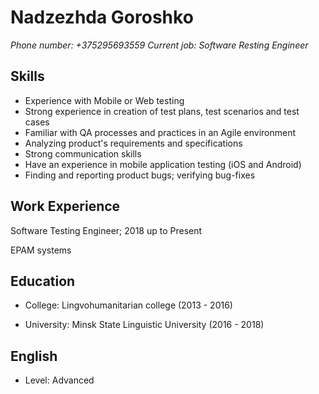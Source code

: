 # Nadzezhda Goroshko
_Phone number: +375295693559_
_Current job: Software Resting Engineer_
## Skills
* Experience with Mobile or Web testing 
* Strong experience in creation of test plans, test scenarios and test cases
* Familiar with QA processes and practices in an Agile environment 
* Analyzing product's requirements and specifications
* Strong communication skills
* Have an experience in mobile application testing (iOS and Android) 
* Finding and reporting product bugs; verifying bug-fixes 
## Work Experience
Software Testing Engineer; 2018 up to Present

EPAM systems
## Education
* College: Lingvohumanitarian college (2013 - 2016)

* University: Minsk State Linguistic University (2016 - 2018)
## English
* Level: Advanced